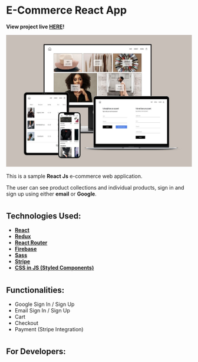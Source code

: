 # E-Commerce React App
**View project live [HERE](https://seun-a-ecommerce.netlify.app)!**

![MockupImage](src/assets/mockup.jpg)

This is a sample **React Js** e-commerce web application. 

The user can see product collections and individual products, sign in and sign up using either **email** or **Google**.

#

## Technologies Used:
- [**React**](https://reactjs.org)
- [**Redux**](https://redux.js.org)
- [**React Router**](https://reactrouter.com)
- [**Firebase**](https://firebase.google.com)
- [**Sass**](https://sass-lang.com)
- [**Stripe**](https://stripe.com/en-gb-us)
- [**CSS in JS (Styled Components)**](https://github.com/styled-components/styled-components) 

#

## Functionalities:
- Google Sign In / Sign Up
- Email Sign In / Sign Up
- Cart
- Checkout
- Payment (Stripe Integration)

# 

## For Developers: 


<!--
PERSONAL BACKLOG: 
- React Router Navigate 
-->
